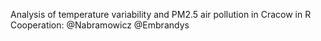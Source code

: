 Analysis of temperature variability and PM2.5 air pollution in Cracow  in R 
Cooperation: @Nabramowicz @Embrandys
